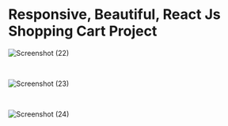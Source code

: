 # Responsive, Beautiful, React Js Shopping Cart Project

![Screenshot (22)](https://github.com/KamyarGanjian/online-shop/assets/145255798/22d0b394-7844-4387-a1e8-07a4d151d566)

<br/>

![Screenshot (23)](https://github.com/KamyarGanjian/online-shop/assets/145255798/50c7626d-5cdb-490b-b0da-b410566f2114)

<br/>

![Screenshot (24)](https://github.com/KamyarGanjian/online-shop/assets/145255798/f1ab9922-444a-4037-a692-d7e851c16f7f)
